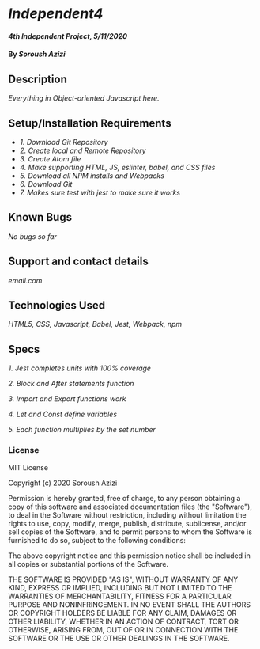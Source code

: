 # _Independent4_

#### _4th Independent Project, 5/11/2020_

#### By _Soroush Azizi_

## Description

_Everything in Object-oriented Javascript here._

## Setup/Installation Requirements

* _1. Download Git Repository_
* _2. Create local and Remote Repository_
* _3. Create Atom file_
* _4. Make supporting HTML, JS, eslinter, babel, and CSS files_
* _5. Download all NPM installs and Webpacks_
* _6. Download Git_
* _7. Makes sure test with jest to make sure it works_

## Known Bugs

_No bugs so far_

## Support and contact details

_email.com_

## Technologies Used

_HTML5, CSS, Javascript, Babel, Jest, Webpack, npm_

## Specs

_1. Jest completes units with 100% coverage_

_2. Block and After statements function_

_3. Import and Export functions work_

_4. Let and Const define variables_

_5. Each function multiplies by the set number_

### License

MIT License

Copyright (c) 2020 Soroush Azizi

Permission is hereby granted, free of charge, to any person obtaining a copy
of this software and associated documentation files (the "Software"), to deal
in the Software without restriction, including without limitation the rights
to use, copy, modify, merge, publish, distribute, sublicense, and/or sell
copies of the Software, and to permit persons to whom the Software is
furnished to do so, subject to the following conditions:

The above copyright notice and this permission notice shall be included in all
copies or substantial portions of the Software.

THE SOFTWARE IS PROVIDED "AS IS", WITHOUT WARRANTY OF ANY KIND, EXPRESS OR
IMPLIED, INCLUDING BUT NOT LIMITED TO THE WARRANTIES OF MERCHANTABILITY,
FITNESS FOR A PARTICULAR PURPOSE AND NONINFRINGEMENT. IN NO EVENT SHALL THE
AUTHORS OR COPYRIGHT HOLDERS BE LIABLE FOR ANY CLAIM, DAMAGES OR OTHER
LIABILITY, WHETHER IN AN ACTION OF CONTRACT, TORT OR OTHERWISE, ARISING FROM,
OUT OF OR IN CONNECTION WITH THE SOFTWARE OR THE USE OR OTHER DEALINGS IN THE
SOFTWARE.
